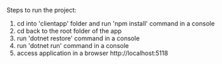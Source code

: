 Steps to run the project:

1. cd into 'clientapp' folder and run 'npm install' command in a console
2. cd back to the root folder of the app
3. run 'dotnet restore' command in a console
4. run 'dotnet run' command in a console
5. access application in a browser http://localhost:5118